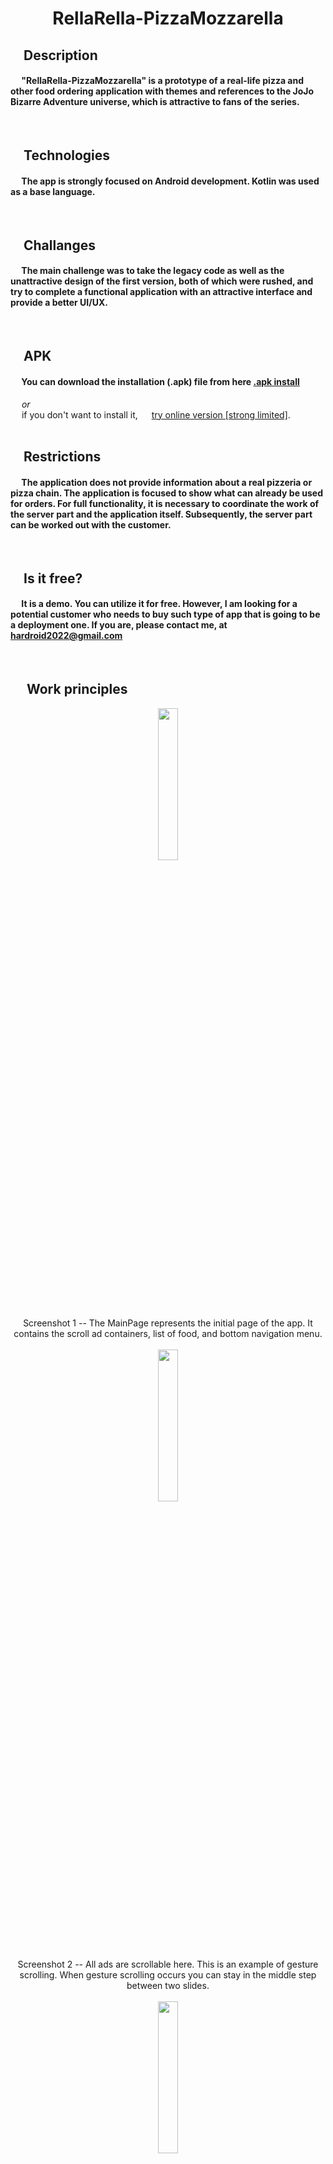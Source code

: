 # <p align="center">RellaRella-PizzaMozzarella</p>
## &emsp;**Description** 
#### &emsp; "RellaRella-PizzaMozzarella" is a prototype of a real-life pizza and other food ordering application with themes and references to the JoJo Bizarre Adventure universe, which is attractive to fans of the series.

<br>

## &emsp;**Technologies**
#### &emsp; The app is strongly focused on Android development. Kotlin was used as a base language.

<br>

## &emsp;**Challanges**
#### &emsp; The main challenge was to take the legacy code as well as the unattractive design of the first version, both of which were rushed, and try to complete a functional application with an attractive interface and provide a better UI/UX.
<br>

## &emsp;**APK** 
#### &emsp; You can download the installation (.apk) file from here <a href="https://drive.google.com/file/d/1-P6d77m2W5JYLn4mI663hjef3gAhB_To/view?usp=sharing"> .apk install</a>
&emsp; *or* 
<br> 
&emsp; if you don't want to install it,
&emsp; <a href="https://appetize.io/app/fp6r4m3naq4mxzzuhwt277byfq?device=pixel4&osVersion=11.0&scale=75&audio=true">try online version [strong limited]</a>.
<br>
<br>

##  &emsp;**Restrictions**
#### &emsp; The application does not provide information about a real pizzeria or pizza chain. The application is focused to show what can already be used for orders. For full functionality, it is necessary to coordinate the work of the server part and the application itself. Subsequently, the server part can be worked out with the customer.
<br>

##  &emsp;**Is it free?**
#### &emsp; It is a demo. You can utilize it for free. However, I am looking for a potential customer who needs to buy such type of app that is going to be a deployment one. If you are, please contact me, at hardroid2022@gmail.com
<br>

##  &emsp; **Work principles**

<div align="center">

<img src="https://github.com/ArtemBatkov/RellaRella-PizzaMozzarella/assets/110242091/bf07079b-b9cd-44d3-8e40-2cace8a18962" width=25% height=25%>
 
<br>
Screenshot 1 -- The MainPage represents the initial page of the app. It contains the scroll ad containers, list of food, and bottom navigation menu. 
<br><br>


<img src="https://github.com/ArtemBatkov/RellaRella-PizzaMozzarella/assets/110242091/d1a8bf37-edd0-41ce-9e5b-8f9f18364d27" width=25% height=25%>
<br>
Screenshot 2 -- All ads are scrollable here. This is an example of gesture scrolling. When gesture scrolling occurs you can stay in the middle step between two slides.
<br><br>

<img src="https://github.com/ArtemBatkov/RellaRella-PizzaMozzarella/assets/110242091/40f49183-9d4a-4410-bdc1-c80c58b0e713" width=25% height=25%>
<br>
Screenshot 3 -- Ads can be scrolled forward or backward by pushing arrow buttons as well.
<br><br>

</div>

#### &emsp; The Navigation bar has 3 options. Login/signup, cart, and map. 
#### &emsp;  Let's navigate to the sign-in page.

<div align="center"> 
<img src="https://github.com/ArtemBatkov/RellaRella-PizzaMozzarella/assets/110242091/a1012174-9d90-4fd8-a860-d78f931359fc"  width=25% height=25%>
<br>
Screenshot 4 -- Here is the login page.   
<br><br>
</div>

#### &emsp;  Go to the cart page. 
#### &emsp;  Please note, it is empty because nothing was selected.

<div align="center"> 
<img src="https://github.com/ArtemBatkov/RellaRella-PizzaMozzarella/assets/110242091/d73ff45d-9d85-4c91-8d42-96fa837c5a85"  width=25% height=25%>
<br>
Screenshot 5 -- Here is the cart page.   
<br><br>
</div>

#### &emsp;  Move to the page. 



#### &emsp;  Return to the main page.

#### &emsp;  Please, scroll a little bit down, and select any pizza from the list. 

<div align="center"> 
<img src="https://github.com/ArtemBatkov/RellaRella-PizzaMozzarella/assets/110242091/2f28fd17-65e1-44c6-9f01-171aba73be63"  width=25% height=25%>
<br>
Screenshot 6 -- The detailed page of the pizza. It contains the photo, title, description, ingredient list, price, and ordering button. 
<br><br>
</div>

#### &emsp;   You can change the ingredients that you desire. To do that click "ingredients" button.

<div align="center"> 
<img src="https://github.com/ArtemBatkov/RellaRella-PizzaMozzarella/assets/110242091/5efd9940-6062-402d-a98a-8493764aec9a"  width=25% height=25%>
<br>
Screenshot 7 -- Ingredients choice.
<br><br>
</div>

#### &emsp;   Some ingredients were changed to new ones.
<div align="center"> 
<img src="https://github.com/ArtemBatkov/RellaRella-PizzaMozzarella/assets/110242091/8a364465-873a-4b3d-83d5-5a9cf7404f7a"  width=25% height=25%>
<br>
Screenshot 8 -- Replaced 3 cheese blends and bacon with Cheddar cheese.
<br><br>
</div>

#### &emsp;   Note that the overall price has also changed.

<div align="center"> 
<img src="https://github.com/ArtemBatkov/RellaRella-PizzaMozzarella/assets/110242091/d7c2a33f-5b98-4ea0-8326-1779c9cbc203"  width=25% height=25%>
<br>
Screenshot 9 -- The overall price is able to change depending on the doping.
<br><br>
</div>

#### &emsp;   Now, let's add this pizza to the cart.
<div align="center"> 
<img src="https://github.com/ArtemBatkov/RellaRella-PizzaMozzarella/assets/110242091/3c0cc3e4-b20c-4c1f-aaab-99dc6d45c209"  width=25% height=25%>
<br>
Screenshot 10 -- Note, that the number of items in the cart has increased by 1.
<br><br>
</div>

#### &emsp;   Click on the cart, and check the overall order.

<div align="center"> 
<img src="https://github.com/ArtemBatkov/RellaRella-PizzaMozzarella/assets/110242091/8307e5a1-311e-4bb4-8af7-4a66942d8179"  width=25% height=25%>
<br>
Screenshot 11 -- The added pizza is displayed in the order.  
<br><br>
</div>
 
#### &emsp;   The quantity of each pizza can be changed by clicking "+" or "-" buttons, or you may delete a pizza if you changed your mind. It pushes to change the overall order price at the bottom.

<div align="center"> 
<img src="https://github.com/ArtemBatkov/RellaRella-PizzaMozzarella/assets/110242091/8dc3a60a-351f-44c0-923d-fe94b3a25629"  width=25% height=25%>
<br>
Screenshot 12 -- The added pizza is displayed in the order.  
<br><br>
</div>
 
#### &emsp;   To make an order buy click the "Make Order" button. [Remember] All items in the list will be removed
<div align="center"> 
<img src="https://github.com/ArtemBatkov/RellaRella-PizzaMozzarella/assets/110242091/e0afa745-817d-4178-a2ab-dd5a232cb063"  width=25% height=25%>
<br>
Screenshot 13 -- Cool! Your order was created.
<br><br>
</div>

#### &emsp;   Go back to the main menu, and click on the first ad which suggests a 50% offer.
<div align="center"> 
<img src="https://github.com/ArtemBatkov/RellaRella-PizzaMozzarella/assets/110242091/34164b0b-8307-4dfa-ba2d-c869db3d005d"  width=65% height=65%>
<br>
Screenshot 14 -- You have to watch a video to obtain a 50% discount for the first order. Before starting, you can link to the original author by clicking on "author".
<br><br>
</div>

### &emsp;   To begin watching the video, click "play". The main condition is to reach the end, otherwise, the discount will not be applied. 

<div align="center"> 
<img src="https://github.com/ArtemBatkov/RellaRella-PizzaMozzarella/assets/110242091/f40a4804-03a9-4e5b-8256-a4da0db823a0"  width=65% height=65%>
<br>
Screenshot 15 -- Put on headphones and ENJOY IT!
<br><br>
</div>

#### &emsp;   You can go back anytime while listening, but the offer will be applied when the video has ended. 

### &emsp;    It seems that a discount wasn't added but it is not true. When a new pizza will be added to the cart, you will see changes.

<div align="center"> 
<img src="https://github.com/ArtemBatkov/RellaRella-PizzaMozzarella/assets/110242091/a88338a6-5136-48c6-b2d9-cf197af786a8"  width=25% height=25%>
<br>
Screenshot 16 -- WOW! You got a 50% offer. Congrats! 
<br><br>
</div>

<div align="center"> 
<img src="https://github.com/ArtemBatkov/RellaRella-PizzaMozzarella/assets/110242091/20c953b0-fcae-4fee-a615-dc68a72e6557"  width=25% height=25%>
<br>
Screenshot 17 -- Congrats on your first order of our RellaRella pizza!
<br><br>
</div>

## &emsp;**Finally**

&emsp; Thank you for taking the time to explore RellaRella-PizzaMozzarella! We hope you enjoyed learning about our pizza ordering application with a touch of JoJo Bizarre Adventure.
<br>
&emsp; If you have any questions, feedback, or would like to discuss potential collaboration or customization options, please don't hesitate to reach out to us at hardroid2022@gmail.com. We would be thrilled to hear from you!
<br>
&emsp; Happy ordering and bon appétit! 🍕


























